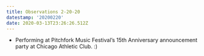```yaml
---
title: Observations 2-20-20
datestamp: '20200220'
date: 2020-03-13T23:26:26.512Z
---
```

- Performing at Pitchfork Music Festival’s 15th Anniversary announcement party at Chicago Athletic Club. :)